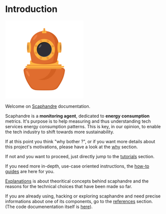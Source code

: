 # Introduction

<a href="https://github.com/hubblo-org/scaphandre/"><img src="scaphandre.svg" width="250px"/></a>

Welcome on [Scaphandre](https://github.com/hubblo-org/scaphandre) documentation.

Scaphandre is a **monitoring agent**, dedicated to **energy consumption** metrics. It's purpose is to help measuring and thus understanding tech services energy consumption patterns. This is key, in our opinion, to enable the tech industry to shift towards more sustainability.

If at this point you think "why bother ?", or if you want more details about this project's motivations, please have a look at the [why](why.md) section.

If not and you want to proceed, just directly jump to the [tutorials](tutorials/overview.md) section.

If you need more in-depth, use-case oriented instructions, the [how-to guides](how-to_guides/propagate-metrics-hypervisor-to-vm_qemu-kvm.md) are here for you.

[Explanations](section) is about theoritical concepts behind scaphandre and the reasons for the technical choices that have been made so far.

If you are already using, hacking or exploring scaphandre and need precise informations about one of its components, go to the [references](references/exporter-prometheus.md) section. (The code documenentation itself is [here](docs.rs/scaphandre/)).
